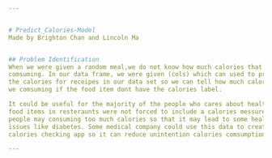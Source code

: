 ```yaml
---


# Predict_Calories-Model
Made by Brighton Chan and Lincoln Ma


## Problem Identification
When we were given a random meal,we do not know how much calories that we were
comsuming. In our data frame, we were given (cols) which can used to predict
the calories for receipes in our data set so we can tell how much calories are
we comsuming if the food item dont have the calories label.

It could be useful for the majority of the people who cares about health since
food items in resteraunts were not forced to include a calories messurement and 
people may consuming too much calories so that it may lead to some health 
issues like diabetes. Some medical company could use this data to create a 
calories checking app so it can reduce unintention calories comsumption.

---
```





